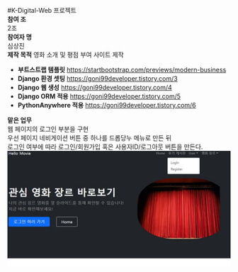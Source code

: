 #K-Digital-Web 프로젝트<br>
**참여 조**<br>
2조<br>
**참여자 명**<br>
심상진<br>
**제작 목적**
영화 소개 및 평점 부여 사이트 제작

- **부트스트랩 템플릿**
https://startbootstrap.com/previews/modern-business <br>
- **Django 환경 셋팅**
https://goni99developer.tistory.com/3 <br>
- **Django 웹 생성**
https://goni99developer.tistory.com/4 <br>
- **Django ORM 적용**
https://goni99developer.tistory.com/5 <br>
- **PythonAnywhere 적용**
https://goni99developer.tistory.com/6 <br>

**맡은 업무**<br>
웹 페이지의 로그인 부분을 구현<br>
우선 페이지 네비게이션 버튼 중 하나를 드롭당누 메뉴로 만든 뒤<br>
로그인 여부에 따라 로그인/회원가입 혹은 사용자ID/로그아웃 버튼을 만든다.<br>
![img1](./img/home-drop1.jpg)
